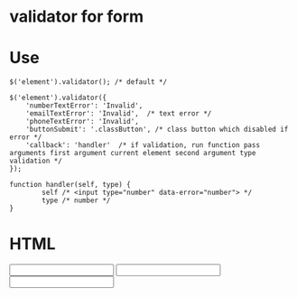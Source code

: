 # validator for form

Use
===
````
$('element').validator(); /* default */

$('element').validator({
    'numberTextError': 'Invalid',
    'emailTextError': 'Invalid',  /* text error */
    'phoneTextError': 'Invalid',
    'buttonSubmit': '.classButton', /* class button which disabled if error */
    'callback': 'handler'  /* if validation, run function pass arguments first argument current element second argument type validation */
});

function handler(self, type) {
        self /* <input type="number" data-error="number"> */
        type /* number */
}
````

HTML
=========

<form>
    <input type="number" data-error="number">
    <input type="text" data-error="email">
    <input type="number" data-error="phone">
</form>